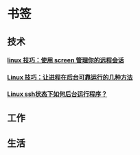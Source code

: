 # 书签

## 技术
#### [linux 技巧：使用 screen 管理你的远程会话](http://www.ibm.com/developerworks/cn/linux/l-cn-screen/)

#### [Linux 技巧：让进程在后台可靠运行的几种方法](http://www.ibm.com/developerworks/cn/linux/l-cn-nohup/index.html)

#### [Linux ssh状态下如何后台运行程序？](https://www.zhihu.com/question/20709809)

## 工作

## 生活

